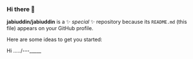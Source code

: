 ### Hi there 👋


**jabiuddin/jabiuddin** is a ✨ _special_ ✨ repository because its `README.md` (this file) appears on your GitHub profile.

Here are some ideas to get you started:
<!--
- 🔭 I’m currently working on ...
- 🌱 I’m currently learning ...
- 👯 I’m looking to collaborate on ...
- 🤔 I’m looking for help with ...
- 💬 Ask me about ...
- 📫 How to reach me: ...
- 😄 Pronouns: ...
- ⚡ Fun fact: ... 
- 
![jabiuddin's github stats](https://github-readme-stats.vercel.app/api?username=jabiuddin&count_private=true&show_icons=true&theme=radical)

-->



Hi ...../---_____

